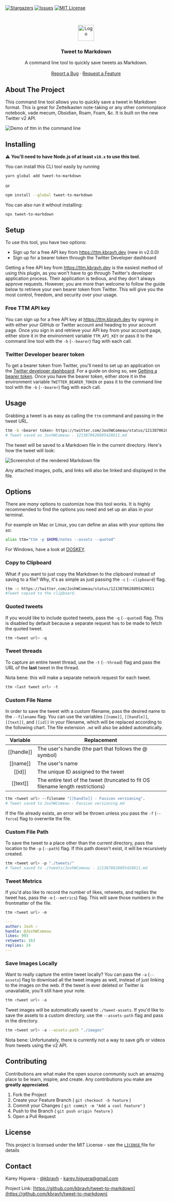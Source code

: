 <!-- PROJECT SHIELDS -->
<!-- [![Contributors][contributors-shield]][contributors-url] -->
<!-- [![Forks][forks-shield]][forks-url] -->

[![Stargazers][stars-shield]][stars-url]
[![Issues][issues-shield]][issues-url]
[![MIT License][license-shield]][license-url]

<br />
<p align="center">
  <a href="https://github.com/kbravh/tweet-to-markdown">
    <img src="images/tweet-to-markdown-logo.svg" alt="Logo" height=50>
  </a>

  <h3 align="center">Tweet to Markdown</h3>

  <p align="center">
    A command line tool to quickly save tweets as Markdown.
    <br />
    <br />
    <a href="https://github.com/kbravh/tweet-to-markdown/issues">Report a Bug</a>
    ·
    <a href="https://github.com/kbravh/tweet-to-markdown/issues">Request a Feature</a>
  </p>
</p>

<!-- ABOUT THE PROJECT -->

## About The Project

This command line tool allows you to quickly save a tweet in Markdown format. This is great for Zettelkasten note-taking or any other commonplace notebook, vade mecum, Obsidian, Roam, Foam, &c. It is built on the new Twitter v2 API.

![Demo of `ttm` in the command line](./images/ttm_demo.gif)

## Installing

⚠ **You'll need to have Node.js of at least `v10.x` to use this tool.**

You can install this CLI tool easily by running

```bash
yarn global add tweet-to-markdown
```

or

```bash
npm install --global tweet-to-markdown
```

You can also run it without installing:

```bash
npx tweet-to-markdown
```

<!-- USAGE EXAMPLES -->

## Setup

To use this tool, you have two options:
- Sign up for a free API key from https://ttm.kbravh.dev (new in v2.0.0)
- Sign up for a bearer token through the Twitter Developer dashboard

Getting a free API key from https://ttm.kbravh.dev is the easiest method of using this plugin, as you won't have to go through Twitter's developer application process. Their application is tedious, and they don't always approve requests. However, you are more than welcome to follow the guide below to retrieve your own bearer token from Twitter. This will give you the most control, freedom, and security over your usage.

### Free TTM API key
You can sign up for a free API key at https://ttm.kbravh.dev by signing in with either your GitHub or Twitter account and heading to your account page. Once you sign in and retrieve your API key from your account page, either store it in the environment variable `TTM_API_KEY` or pass it to the command line tool with the `-b` (`--bearer`) flag with each call.

### Twitter Developer bearer token
To get a bearer token from Twitter, you'll need to set up an application on the [Twitter developer dashboard](https://developer.twitter.com/en/portal/dashboard). For a guide on doing so, see [Getting a bearer token](https://github.com/kbravh/obsidian-tweet-to-markdown/blob/main/BearerTokenGuide.md). Once you have the bearer token, either store it in the environment variable `TWITTER_BEARER_TOKEN` or pass it to the command line tool with the `-b` (`--bearer`) flag with each call.

## Usage

Grabbing a tweet is as easy as calling the `ttm` command and passing in the tweet URL.

```bash
ttm -b <bearer token> https://twitter.com/JoshWComeau/status/1213870628895428611
# Tweet saved as JoshWComeau - 1213870628895428611.md
```

The tweet will be saved to a Markdown file in the current directory. Here's how the tweet will look:

![Screenshot of the rendered Markdown file](images/tweet-markdown-screenshot.png)

Any attached images, polls, and links will also be linked and displayed in the file.

## Options

There are *many* options to customize how this tool works. It is highly recommended to find the options you need and set up an alias in your terminal.

For example on Mac or Linux, you can define an alias with your options like so:

```bash
alias ttm="ttm -p $HOME/notes --assets --quoted"
```

For Windows, have a look at [DOSKEY](https://superuser.com/a/560558).

### Copy to Clipboard

What if you want to just copy the Markdown to the clipboard instead of saving to a file? Why, it's as simple as just passing the `-c` (`--clipboard`) flag.

```bash
ttm -c https://twitter.com/JoshWComeau/status/1213870628895428611
#Tweet copied to the clipboard.
```

### Quoted tweets

If you would like to include quoted tweets, pass the `-q` (`--quoted`) flag. This is disabled by default because a separate request has to be made to fetch the quoted tweet.

```bash
ttm <tweet url> -q
```

### Tweet threads
To capture an entire tweet thread, use the `-t` (`--thread`) flag and pass the URL of the **last** tweet in the thread.

Nota bene: this will make a separate network request for each tweet.

```bash
ttm <last tweet url> -t
```

### Custom File Name

In order to save the tweet with a custom filename, pass the desired name to the `--filename` flag. You can use the variables `[[name]]`, `[[handle]]`, `[[text]]`, and `[[id]]` in your filename, which will be replaced according to the following chart. The file extension `.md` will also be added automatically.

| Variable | Replacement |
|:---:|---|
|[[handle]]|The user's handle (the part that follows the @ symbol)|
|[[name]]|The user's name|
|[[id]]|The unique ID assigned to the tweet|
|[[text]]|The entire text of the tweet (truncated to fit OS filename length restrictions)|.

```bash
ttm <tweet url> --filename "[[handle]] - Favicon versioning".
# Tweet saved to JoshWComeau - Favicon versioning.md
```

If the file already exists, an error will be thrown unless you pass the `-f` (`--force`) flag to overwrite the file.

### Custom File Path

To save the tweet to a place other than the current directory, pass the location to the `-p` (`--path`) flag. If this path doesn't exist, it will be recursively created.

```bash
ttm <tweet url> -p "./tweets/"
# Tweet saved to ./tweets/JoshWComeau - 1213870628895428611.md
```

### Tweet Metrics

If you'd also like to record the number of likes, retweets, and replies the tweet has, pass the `-m` (`--metrics`) flag. This will save those numbers in the frontmatter of the file.

```bash
ttm <tweet url> -m
```

```yaml
---
author: Josh ✨
handle: @JoshWComeau
likes: 993
retweets: 163
replies: 24
---
```

### Save Images Locally

Want to really capture the entire tweet locally? You can pass the `-a` (`--assets`) flag to download all the tweet images as well, instead of just linking to the images on the web. If the tweet is ever deleted or Twitter is unavailable, you'll still have your note.

```bash
ttm <tweet url> -a
```

Tweet images will be automatically saved to `./tweet-assets`. If you'd like to save the assets to a custom directory, use the `--assets-path` flag and pass in the directory.

```bash
ttm <tweet url> -a --assets-path "./images"
```

Nota bene: Unfortunately, there is currently not a way to save gifs or videos from tweets using the v2 API.

<!-- CONTRIBUTING -->

## Contributing

Contributions are what make the open source community such an amazing place to be learn, inspire, and create. Any contributions you make are **greatly appreciated**.

1. Fork the Project
2. Create your Feature Branch ( `git checkout -b feature` )
3. Commit your Changes ( `git commit -m "Add a cool feature"` )
4. Push to the Branch ( `git push origin feature` )
5. Open a Pull Request

## License

This project is licensed under the MIT License - see the [ `LICENSE` ](LICENSE) file for details

<!-- CONTACT -->

## Contact

Karey Higuera - [@kbravh](https://twitter.com/kbravh) - karey.higuera@gmail.com

Project Link: [https://github.com/kbravh/tweet-to-markdown](https://github.com/kbravh/tweet-to-markdown)

<!-- MARKDOWN LINKS -->

[issues-shield]: https://img.shields.io/github/issues/kbravh/tweet-to-markdown.svg?style=flat-square
[issues-url]: https://github.com/kbravh/tweet-to-markdown/issues
[license-shield]: https://img.shields.io/github/license/kbravh/tweet-to-markdown.svg?style=flat-square
[license-url]: https://github.com/kbravh/tweet-to-markdown/blob/master/LICENSE
[linkedin-shield]: https://img.shields.io/badge/-LinkedIn-black.svg?style=flat-square&logo=linkedin&colorB=555
[linkedin-url]: https://linkedin.com/in/kbravh
[stars-shield]: https://img.shields.io/github/stars/kbravh/tweet-to-markdown.svg?style=flat-square
[stars-url]: https://github.com/kbravh/tweet-to-markdown/stargazers
